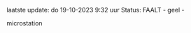 laatste update: 
do 19-10-2023  9:32   uur 
Status: FAALT - geel - 
<div class="service Y">microstation</div>